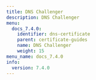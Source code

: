 ```yaml
---
title: DNS Challenger
description: DNS Challenger
menu:
  docs_7.4.0:
    identifier: dns-certificate
    parent: certificate-guides
    name: DNS Challenger
    weight: 15
menu_name: docs_7.4.0
info:
  version: 7.4.0
---
```


